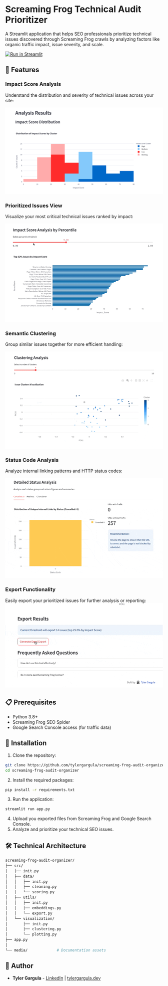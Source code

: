# Screaming Frog Technical Audit Prioritizer

A Streamlit application that helps SEO professionals prioritize technical issues discovered through Screaming Frog crawls by analyzing factors like organic traffic impact, issue severity, and scale.

[![Run in Streamlit](https://static.streamlit.io/badges/streamlit_badge_black_white.svg)](https://screaming-frog-seo-audit-organizer.streamlit.app/)
## 🎯 Features

### Impact Score Analysis
Understand the distribution and severity of technical issues across your site:

![Impact Score Distribution](media/impact_score_distribution.png)

### Prioritized Issues View
Visualize your most critical technical issues ranked by impact:

![Impact Score Issues](media/impact_score_issues.gif)

### Semantic Clustering
Group similar issues together for more efficient handling:

![Clustering Analysis](media/clustering.gif)

### Status Code Analysis
Analyze internal linking patterns and HTTP status codes:

![Status Code Analysis](media/status_code_analysis.gif)

### Export Functionality
Easily export your prioritized issues for further analysis or reporting:
![Export Functionality](media/export_feature.gif)

## 📋 Prerequisites

- Python 3.8+
- Screaming Frog SEO Spider
- Google Search Console access (for traffic data)

## 🚀 Installation

1. Clone the repository:
```bash
git clone https://github.com/tylergargula/screaming-frog-audit-organizer.git
cd screaming-frog-audit-organizer
```

2. Install the required packages:
```bash
pip install -r requirements.txt
```

3. Run the application:
```bash
streamlit run app.py
```

4. Upload you exported files from Screaming Frog and Google Search Console.
5. Analyze and prioritize your technical SEO issues.

## 🛠️ Technical Architecture
```bash
screaming-frog-audit-organizer/
├── src/
│   ├── init.py
│   ├── data/
│   │   ├── init.py
│   │   ├── cleaning.py
│   │   └── scoring.py
│   ├── utils/
│   │   ├── init.py
│   │   ├── embeddings.py
│   │   └── export.py
│   └── visualization/
│       ├── init.py
│       ├── clustering.py
│       └── plotting.py
├── app.py
│  
└── media/             # Documentation assets

```

## 👤 Author
- **Tyler Gargula** - [LinkedIn](https://www.linkedin.com/in/tylergargula/) | [tylergargula.dev](https://tylergargula.dev/)
